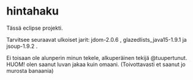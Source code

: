 # hintahaku


Tässä eclipse projekti.


Tarvitsee seuraavat ulkoiset jarit: jdom-2.0.6 , glazedlists_java15-1.9.1 ja jsoup-1.9.2 .


Ei toisaan ole alunperin minun tekele, alkuperäinen tekijä @tuupertunut. HUOM! olen saanut luvan jakaa kuin omaani. (Toivottavasti et saanut jo murosta banaania)

